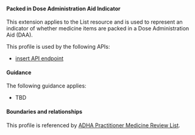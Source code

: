 #### Packed in Dose Administration Aid Indicator
This extension applies to the List resource and is used to represent an indicator of whether medicine items are packed in a Dose Administration Aid (DAA).

This profile is used by the following APIs:
* [insert API endpoint](StructureDefinition-TBD-1.html)


#### Guidance
The following guidance applies:
* TBD


#### Boundaries and relationships
This profile is referenced by 
[ADHA Practitioner Medicine Review List](StructureDefinition-dh-list-medication-use-pmr-1.html).